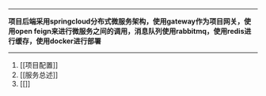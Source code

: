 ___
**项目后端采用springcloud分布式微服务架构，使用gateway作为项目网关，使用open feign来进行微服务之间的调用，消息队列使用rabbitmq，使用redis进行缓存，使用docker进行部署**
___
1. [[项目配置]]
2. [[服务总述]]
3. [[]]
